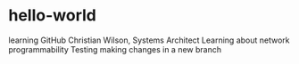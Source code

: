 # hello-world
learning GitHub
Christian Wilson, Systems Architect
Learning about network programmability
Testing making changes in a new branch

